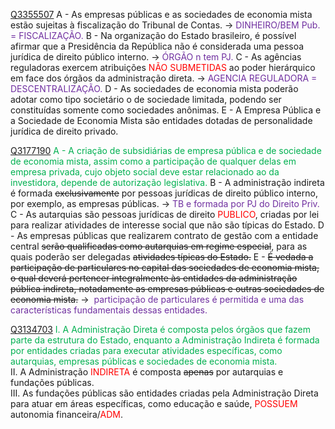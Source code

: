 [Q3355507](https://www.qconcursos.com/questoes-de-concursos/questoes/d6bdd576-32)
A - As empresas públicas e as sociedades de economia mista estão sujeitas à fiscalização do Tribunal de Contas. -> <span style="color:rgb(112, 48, 160)">DINHEIRO/BEM Pub. = FISCALIZAÇÃO.</span>
B - Na organização do Estado brasileiro, é possível afirmar que a Presidência da República não é considerada uma pessoa jurídica de direito público interno. -> <span style="color:rgb(112, 48, 160)">ÓRGÃO n tem PJ.</span>
C - As agências reguladoras exercem atribuições <span style="color:rgb(255, 0, 0)">NÃO SUBMETIDAS</span> ao poder hierárquico em face dos órgãos da administração direta. -> <span style="color:rgb(112, 48, 160)">AGENCIA REGULADORA = DESCENTRALIZAÇÃO.</span>
D - As sociedades de economia mista poderão adotar como tipo societário o de sociedade limitada, podendo ser constituídas somente como sociedades anônimas.
E - A Empresa Pública e a Sociedade de Economia Mista são entidades dotadas de personalidade jurídica de direito privado.

[Q3177190](https://www.qconcursos.com/questoes-de-concursos/questoes/e27867dd-df)
<span style="color:rgb(0, 176, 80)">A - A criação de subsidiárias de empresa pública e de sociedade de economia mista, assim como a participação de qualquer delas em empresa privada, cujo objeto social deve estar relacionado ao da investidora, depende de autorização legislativa.</span>
B - A administração indireta é formada ~~exclusivamente~~ por pessoas jurídicas de direito público interno, por exemplo, as empresas públicas. -> <span style="color:rgb(112, 48, 160)">TB e formada por PJ do Direito Priv.</span>
C - As autarquias são pessoas jurídicas de direito <span style="color:rgb(255, 0, 0)">PUBLICO</span>, criadas por lei para realizar atividades de interesse social que não são típicas do Estado.
D - As empresas públicas que realizarem contrato de gestão com a entidade central ~~serão qualificadas como autarquias em regime especial~~, para as quais poderão ser delegadas ~~atividades típicas do Estado.~~
E - ~~É vedada a participação de particulares no capital das sociedades de economia mista, o qual deverá pertencer integralmente às entidades da administração pública indireta, notadamente as empresas públicas e outras sociedades de economia mista.~~ ->  <span style="color:rgb(112, 48, 160)">participação de particulares é permitida e uma das características fundamentais dessas entidades.</span> 

[Q3134703](https://www.qconcursos.com/questoes-de-concursos/questoes/b27023b7-cb)
<span style="color:rgb(0, 176, 80)">I. A Administração Direta é composta pelos órgãos que fazem parte da estrutura do Estado, enquanto a Administração Indireta é formada por entidades criadas para executar atividades específicas, como autarquias, empresas públicas e sociedades de economia mista.</span>  
II. A Administração <span style="color:rgb(255, 0, 0)">INDIRETA</span> é composta ~~apenas~~ por autarquias e fundações públicas.  
III. As fundações públicas são entidades criadas pela Administração Direta para atuar em áreas específicas, como educação e saúde, <span style="color:rgb(255, 0, 0)">POSSUEM</span> autonomia financeira/<span style="color:rgb(255, 0, 0)">ADM</span>.

